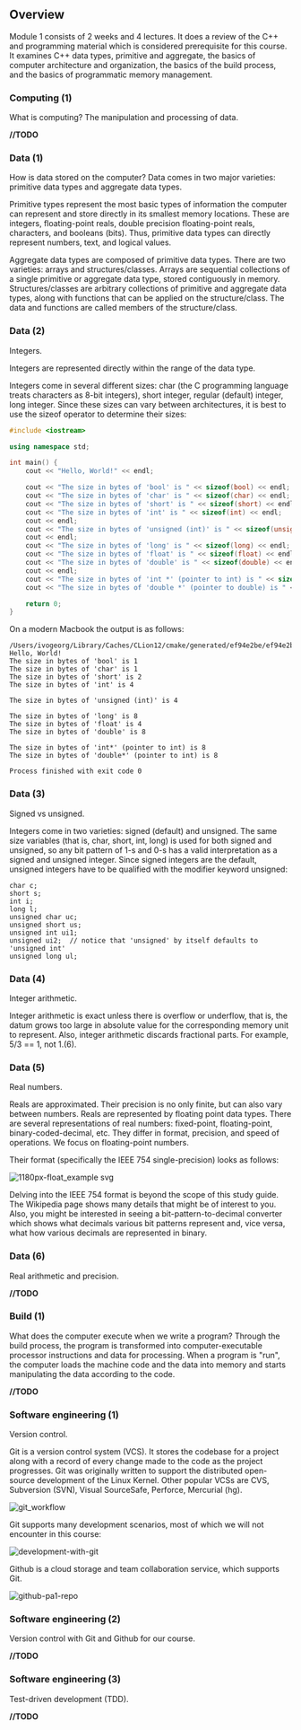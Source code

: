 ## Overview

Module 1 consists of 2 weeks and 4 lectures. It does a review of the C++ and programming material which is considered prerequisite for this course. It examines C++ data types, primitive and aggregate, the basics of computer architecture and organization, the basics of the build process, and the basics of programmatic memory management.

### Computing (1)

What is computing? The manipulation and processing of data.

**//TODO**

### Data (1)

How is data stored on the computer? Data comes in two major varieties: primitive data types and aggregate data types.

Primitive types represent the most basic types of information the computer can represent and store directly in its smallest memory locations. These are integers, floating-point reals, double precision floating-point reals, characters, and booleans (bits). Thus, primitive data types can directly represent numbers, text, and logical values.

Aggregate data types are composed of primitive data types. There are two varieties: arrays and structures/classes. Arrays are sequential collections of a single primitive or aggregate data type, stored contiguously in memory. Structures/classes are arbitrary collections of primitive and aggregate data types, along with functions that can be applied on the structure/class. The data and functions are called members of the structure/class.

### Data (2)

Integers.

Integers are represented directly within the range of the data type.

Integers come in several different sizes: char (the C programming language treats characters as 8-bit integers), short integer, regular (default) integer, long integer. Since these sizes can vary between architectures, it is best to use the sizeof operator to determine their sizes:

```c++
#include <iostream>

using namespace std;

int main() {
    cout << "Hello, World!" << endl;

    cout << "The size in bytes of 'bool' is " << sizeof(bool) << endl;
    cout << "The size in bytes of 'char' is " << sizeof(char) << endl;
    cout << "The size in bytes of 'short' is " << sizeof(short) << endl;
    cout << "The size in bytes of 'int' is " << sizeof(int) << endl;
    cout << endl;
    cout << "The size in bytes of 'unsigned (int)' is " << sizeof(unsigned) << endl;
    cout << endl;
    cout << "The size in bytes of 'long' is " << sizeof(long) << endl;
    cout << "The size in bytes of 'float' is " << sizeof(float) << endl;
    cout << "The size in bytes of 'double' is " << sizeof(double) << endl;
    cout << endl;
    cout << "The size in bytes of 'int *' (pointer to int) is " << sizeof(int*) << endl;
    cout << "The size in bytes of 'double *' (pointer to double) is " << sizeof(double*) << endl;

    return 0;
}
```

On a modern Macbook the output is as follows:

```
/Users/ivogeorg/Library/Caches/CLion12/cmake/generated/ef94e2be/ef94e2be/Debug/sizetest
Hello, World!
The size in bytes of 'bool' is 1
The size in bytes of 'char' is 1
The size in bytes of 'short' is 2
The size in bytes of 'int' is 4

The size in bytes of 'unsigned (int)' is 4

The size in bytes of 'long' is 8
The size in bytes of 'float' is 4
The size in bytes of 'double' is 8

The size in bytes of 'int*' (pointer to int) is 8
The size in bytes of 'double*' (pointer to int) is 8

Process finished with exit code 0
```
### Data (3)

Signed vs unsigned.

Integers come in two varieties: signed (default) and unsigned. The same size variables (that is, char, short, int, long) is used for both signed and unsigned, so any bit pattern of 1-s and 0-s has a valid interpretation as a signed and unsigned integer. Since signed integers are the default, unsigned integers have to be qualified with the modifier keyword unsigned:

```
char c;
short s;
int i;
long l;
unsigned char uc;
unsigned short us;
unsigned int ui1;
unsigned ui2;  // notice that 'unsigned' by itself defaults to 'unsigned int'
unsigned long ul;
```

### Data (4)

Integer arithmetic.

Integer arithmetic is exact unless there is overflow or underflow, that is, the datum grows too large in absolute value for the corresponding memory unit to represent. Also, integer arithmetic discards fractional parts. For example, 5/3 == 1, not 1.(6).

### Data (5)

Real numbers.

Reals are approximated. Their precision is no only finite, but can also vary between numbers. Reals are represented by floating point data types. There are several representations of real numbers: fixed-point, floating-point, binary-coded-decimal, etc. They differ in format, precision, and speed of operations. We focus on floating-point numbers.

Their format (specifically the IEEE 754 single-precision) looks as follows:

![1180px-float_example svg](https://cloud.githubusercontent.com/assets/6043344/15994598/4287f2da-30be-11e6-86e7-6287c40260d5.png)

Delving into the IEEE 754 format is beyond the scope of this study guide. The Wikipedia page shows many details that might be of interest to you. Also, you might be interested in seeing a bit-pattern-to-decimal converter which shows what decimals various bit patterns represent and, vice versa, what how various decimals are represented in binary.

### Data (6)

Real arithmetic and precision.

**//TODO**

### Build (1)

What does the computer execute when we write a program? Through the build process, the program is transformed into computer-executable processor instructions and data for processing. When a program is "run", the computer loads the machine code and the data into memory and starts manipulating the data according to the code.

**//TODO**

### Software engineering (1)

Version control.

Git is a version control system (VCS). It stores the codebase for a project along with a record of every change made to the code as the project progresses. Git was originally written to support the distributed open-source development of the Linux Kernel. Other popular VCSs are CVS, Subversion (SVN), Visual SourceSafe, Perforce, Mercurial (hg).

![git_workflow](https://cloud.githubusercontent.com/assets/6043344/15994627/dc47cc06-30be-11e6-8376-bc3d2b558439.png)

Git supports many development scenarios, most of which we will not encounter in this course:

![development-with-git](https://cloud.githubusercontent.com/assets/6043344/15994643/0a65f7b6-30bf-11e6-9bdf-5bc7724576e2.png)

Github is a cloud storage and team collaboration service, which supports Git.

![github-pa1-repo](https://cloud.githubusercontent.com/assets/6043344/15994648/28fbc282-30bf-11e6-8674-04eda0dcabd1.png)

### Software engineering (2)

Version control with Git and Github for our course.

**//TODO**

### Software engineering (3)

Test-driven development (TDD).

**//TODO**





